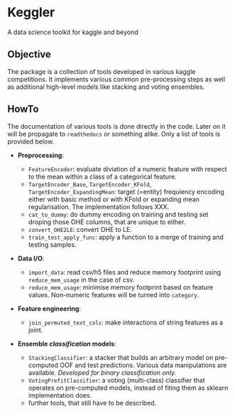 # Keggler

A data science toolkit for kaggle and beyond

## Objective

The package is a collection of tools developed in various kaggle competitions.
It implements various common pre-processing steps as well as 
additional high-level models like stacking and voting ensembles.

## HowTo

The documentation of various tools is done directly in the code. 
Later on it will be propagate to `readthedocs` or something alike.
Only a list of tools is provided below.

- **Preprocessing**:
  - `FeatureEncoder`: evaluate diviation of a numeric feature 
   with respect to the mean within a class of a categorical feature.
  - `TargetEncoder_Base`, `TargetEncoder_KFold`, `TargetEncoder_ExpandingMean`:
   target (=entity) frequiency encoding either with basic method or with KFold or expanding mean regularisation.
   The implementation follows XXX.
  - `cat_to_dummy`: do dummy encoding on training and testing set droping those OHE columns, 
   that are unique to either.
  - `convert_OHE2LE`: convert OHE to LE.
  - `train_test_apply_func`: apply a function to a merge of training and testing samples.

- **Data I/O**:
  - `import_data`: read csv/h5 files and reduce memory footprint using 
  `reduce_mem_usage` in the case of csv.
  - `reduce_mem_usage`: minimise memory footprint based on feature values. 
  Non-numeric features will be turned into `category`.

- **Feature engineering**:
  - `join_permuted_text_cols`: make interactions of string features as a joint.

- **Ensemble _classification_ models**:
  - `StackingClassifier`: a stacker that builds an arbitrary model on pre-computed OOF and test predictions.
   Various data manipulations are available. 
   _Developed for binary classification only._
  - `VotingPrefitClassifier`: a voting (multi-class) classifier that operates on pre-computed models,
   instead of fiting them as sklearn implementation does.
  - further tools, that still have to be described.
